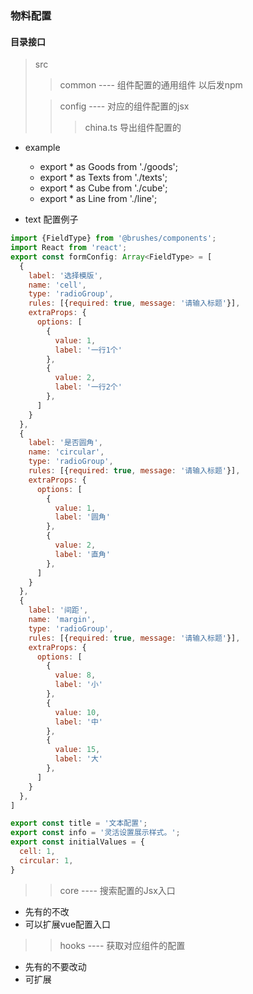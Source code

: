 ### 物料配置

#### 目录接口
> src
>> common
---- 组件配置的通用组件 以后发npm
> 
>> config
---- 对应的组件配置的jsx
>>> china.ts 导出组件配置的
- example
  - export * as Goods from './goods';
  - export * as Texts from './texts';
  - export * as Cube from './cube';
  - export * as Line from './line';


- text 配置例子 
```javascript
import {FieldType} from '@brushes/components';
import React from 'react';
export const formConfig: Array<FieldType> = [
  {
    label: '选择模版',
    name: 'cell',
    type: 'radioGroup',
    rules: [{required: true, message: '请输入标题'}],
    extraProps: {
      options: [
        {
          value: 1,
          label: '一行1个'
        },
        {
          value: 2,
          label: '一行2个'
        },
      ]
    }
  },
  {
    label: '是否圆角',
    name: 'circular',
    type: 'radioGroup',
    rules: [{required: true, message: '请输入标题'}],
    extraProps: {
      options: [
        {
          value: 1,
          label: '圆角'
        },
        {
          value: 2,
          label: '直角'
        },
      ]
    }
  },
  {
    label: '间距',
    name: 'margin',
    type: 'radioGroup',
    rules: [{required: true, message: '请输入标题'}],
    extraProps: {
      options: [
        {
          value: 8,
          label: '小'
        },
        {
          value: 10,
          label: '中'
        },
        {
          value: 15,
          label: '大'
        },
      ]
    }
  },
]

export const title = '文本配置';
export const info = '灵活设置展示样式。';
export const initialValues = {
  cell: 1,
  circular: 1,
}
```
>> core 
> ---- 搜索配置的Jsx入口
- 先有的不改
- 可以扩展vue配置入口
> 
>> hooks
---- 获取对应组件的配置
- 先有的不要改动
- 可扩展

